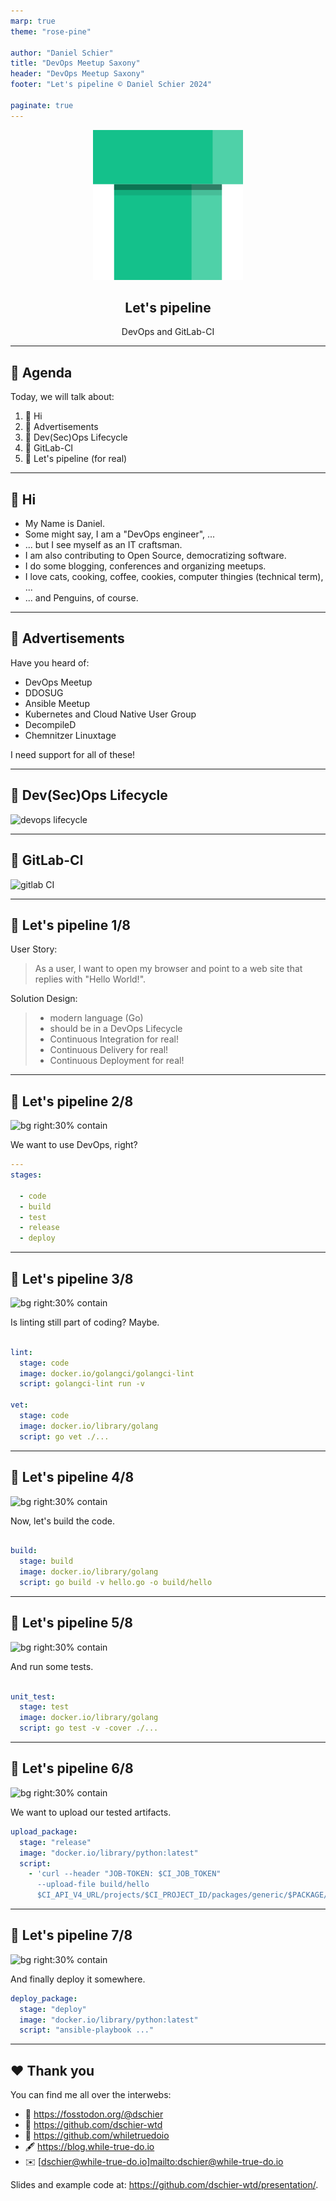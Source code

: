```yaml
---
marp: true
theme: "rose-pine"

author: "Daniel Schier"
title: "DevOps Meetup Saxony"
header: "DevOps Meetup Saxony"
footer: "Let's pipeline © Daniel Schier 2024"

paginate: true
---
```


<div align="center">

![logo](./assets/logo.svg)

## Let's pipeline

DevOps and GitLab-CI

</div>

---

## :calendar: Agenda

Today, we will talk about:

1. :hugs: Hi
2. :carrot: Advertisements
3. :coconut: Dev(Sec)Ops Lifecycle
4. :mango: GitLab-CI
5. :broccoli: Let's pipeline (for real)

---

## :hugs: Hi

- My Name is Daniel.
- Some might say, I am a "DevOps engineer", ...
- ... but I see myself as an IT craftsman.
- I am also contributing to Open Source, democratizing software.
- I do some blogging, conferences and organizing meetups.
- I love cats, cooking, coffee, cookies, computer thingies (technical term), ...
- ... and Penguins, of course.

---

## :carrot: Advertisements

Have you heard of:

- DevOps Meetup
- DDOSUG
- Ansible Meetup
- Kubernetes and Cloud Native User Group
- DecompileD
- Chemnitzer Linuxtage

I need support for all of these!

---

## :coconut: Dev(Sec)Ops Lifecycle

![devops lifecycle](./assets/devsecops-lifecycle.png)

---

## :mango: GitLab-CI

![gitlab CI](./assets/gitlab-ci.png)

---

## :broccoli: Let's pipeline 1/8

User Story:

> As a user, I want to open my browser and point to a web site that replies
> with "Hello World!".

Solution Design:

> - modern language (Go)
> - should be in a DevOps Lifecycle
> - Continuous Integration for real!
> - Continuous Delivery for real!
> - Continuous Deployment for real!

---

## :corn: Let's pipeline 2/8

![bg right:30% contain](./assets/plan.png)

We want to use DevOps, right?

```yml
---
stages:

  - code
  - build
  - test
  - release
  - deploy
```

---

## :eggplant: Let's pipeline 3/8

![bg right:30% contain](./assets/code.png)

Is linting still part of coding? Maybe.

```yml

lint:
  stage: code
  image: docker.io/golangci/golangci-lint
  script: golangci-lint run -v

vet:
  stage: code
  image: docker.io/library/golang
  script: go vet ./...

```

---

## :banana: Let's pipeline 4/8

![bg right:30% contain](./assets/build.png)

Now, let's build the code.

```yml

build:
  stage: build
  image: docker.io/library/golang
  script: go build -v hello.go -o build/hello

```

---

## :zebra: Let's pipeline 5/8

![bg right:30% contain](./assets/test.png)

And run some tests.

```yml

unit_test:
  stage: test
  image: docker.io/library/golang
  script: go test -v -cover ./...
```

---

## :snail: Let's pipeline 6/8

![bg right:30% contain](./assets/release.png)

We want to upload our tested artifacts.

```yml
upload_package:
  stage: "release"
  image: "docker.io/library/python:latest"
  script:
    - 'curl --header "JOB-TOKEN: $CI_JOB_TOKEN"
      --upload-file build/hello
      $CI_API_V4_URL/projects/$CI_PROJECT_ID/packages/generic/$PACKAGE/$VERSION/hello'
```

---

## :peach: Let's pipeline 7/8

![bg right:30% contain](./assets/deploy.png)

And finally deploy it somewhere.

```yml
deploy_package:
  stage: "deploy"
  image: "docker.io/library/python:latest"
  script: "ansible-playbook ..."

```

---

## :heart: Thank you

You can find me all over the interwebs:

- 🐘 <https://fosstodon.org/@dschier>
- 🔧 <https://github.com/dschier-wtd>
- 🔧 <https://github.com/whiletruedoio>
- 🖋️ <https://blog.while-true-do.io>
- ✉️ [dschier@while-true-do.io]<mailto:dschier@while-true-do.io>

Slides and example code at: <https://github.com/dschier-wtd/presentation/>.
